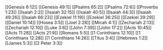[[Genesis 6:12]]
[[Genesis 49:1]]
[[Psalms 65:2]]
[[Psalms 72:6]]
[[Proverbs 1:23]]
[[Isaiah 2:2]]
[[Isaiah 32:15]]
[[Isaiah 40:5]]
[[Isaiah 44:3]]
[[Isaiah 49:26]]
[[Isaiah 66:23]]
[[Ezekiel 11:19]]
[[Ezekiel 36:25]]
[[Ezekiel 39:29]]
[[Daniel 10:14]]
[[Hosea 3:5]]
[[Joel 2:28]]
[[Micah 4:1]]
[[Zechariah 2:13]]
[[Zechariah 12:10]]
[[Luke 3:6]]
[[John 7:39]]
[[John 17:2]]
[[Acts 10:45]]
[[Acts 11:28]]
[[Acts 21:9]]
[[Romans 5:5]]
[[1 Corinthians 12:10]]
[[1 Corinthians 12:28]]
[[1 Corinthians 14:26]]
[[Titus 3:4]]
[[Hebrews 1:2]]
[[James 5:3]]
[[2 Peter 3:3]]
